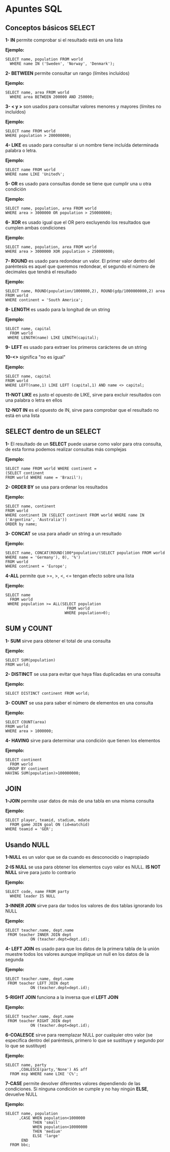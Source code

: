 # Apuntes SQL

## Conceptos básicos SELECT

**1- IN** permite comprobar si el resultado está en una lista

**Ejemplo:** 

```
SELECT name, population FROM world
  WHERE name IN ('Sweden', 'Norway', 'Denmark');
 ```

**2- BETWEEN** permite consultar un rango (límites incluídos)

**Ejemplo:**

```
SELECT name, area FROM world
  WHERE area BETWEEN 200000 AND 250000;
  ```

**3- < y >** son usados para consultar valores menores y mayores (límites no incluídos)

**Ejemplo:**

```
SELECT name FROM world
WHERE population > 200000000;
```

**4- LIKE** es usado para consultar si un nombre tiene incluída determinada palabra o letra. 

**Ejemplo:**

```
SELECT name FROM world
WHERE name LIKE 'United%';
```

**5- OR** es usado para consultas donde se tiene que cumplir una u otra condición

**Ejemplo:**

```
SELECT name, population, area FROM world
WHERE area > 3000000 OR population > 250000000;
```

**6- XOR** es usado igual que el OR pero excluyendo los resultados que cumplen ambas condiciones

**Ejemplo:**

```
SELECT name, population, area FROM world
WHERE area > 3000000 XOR population > 250000000;
```

**7- ROUND** es usado para redondear un valor. El primer valor dentro del paréntesis es aquel que queremos redondear, el segundo el número de decimales que tendrá el resultado

**Ejemplo:**

```
SELECT name, ROUND(population/1000000,2), ROUND(gdp/1000000000,2) area FROM world
WHERE continent = 'South America';
```

**8- LENGTH** es usado para la longitud de un string

**Ejemplo:**

```
SELECT name, capital
  FROM world
 WHERE LENGTH(name) LIKE LENGTH(capital);
 ```
 
 **9- LEFT** es usado para extraer los primeros carácteres de un string
 
 **10-<>** significa "no es igual"
 
**Ejemplo:**

```
SELECT name, capital
FROM world
WHERE LEFT(name,1) LIKE LEFT (capital,1) AND name <> capital;
```

**11-NOT LIKE** es justo el opuesto de LIKE, sirve para excluir resultados con una palabra o letra en ellos

**12-NOT IN** es el opuesto de IN, sirve para comprobar que el resultado no está en una lista

## SELECT dentro de un SELECT
**1-** El resultado de un **SELECT** puede usarse como valor para otra consulta, de esta forma podemos realizar consultas más complejas

**Ejemplo:**

```
SELECT name FROM world WHERE continent = 
(SELECT continent
FROM world WHERE name = 'Brazil');
```

**2- ORDER BY** se usa para ordenar los resultados

**Ejemplo:**

```
SELECT name, continent
FROM world
WHERE continent IN (SELECT continent FROM world WHERE name IN ('Argentina', 'Australia'))
ORDER by name;
```

**3- CONCAT** se usa para añadir un string a un resultado

**Ejemplo:**

```
SELECT name, CONCAT(ROUND(100*population/(SELECT population FROM world WHERE name = 'Germany'), 0), '%')
FROM world
WHERE continent = 'Europe';
```

**4-ALL** permite que >=, >, <, <= tengan efecto sobre una lista

**Ejemplo:**

```
SELECT name
  FROM world
 WHERE population >= ALL(SELECT population
                           FROM world
                          WHERE population>0);
```

## SUM y COUNT

**1- SUM** sirve para obtener el total de una consulta

**Ejemplo:**

```
SELECT SUM(population)
FROM world;
```

**2- DISTINCT** se usa para evitar que haya filas duplicadas en una consulta

**Ejemplo:**

```
SELECT DISTINCT continent FROM world;
```

**3- COUNT** se usa para saber el número de elementos en una consulta

**Ejemplo:**

```
SELECT COUNT(area)
FROM world
WHERE area > 1000000;
```

**4- HAVING** sirve para determinar una condición que tienen los elementos

**Ejemplo:**

```
SELECT continent
  FROM world
 GROUP BY continent
HAVING SUM(population)>100000000;
```

## JOIN
**1-JOIN** permite usar datos de más de una tabla en una misma consulta

**Ejemplo:**

```
SELECT player, teamid, stadium, mdate
  FROM game JOIN goal ON (id=matchid)
WHERE teamid = 'GER';
```

## Usando NULL
**1-NULL** es un valor que se da cuando es desconocido o inapropiado

**2-IS NULL** se usa para obtener los elementos cuyo valor es NULL. **IS NOT NULL** sirve para justo lo contrario

**Ejemplo:**

```
SELECT code, name FROM party
  WHERE leader IS NULL
 ```

**3-INNER JOIN** sirve para dar todos los valores de dos tablas ignorando los NULL

**Ejemplo:**

```
SELECT teacher.name, dept.name
 FROM teacher INNER JOIN dept
           ON (teacher.dept=dept.id);
 ```

**4- LEFT JOIN** es usado para que los datos de la primera tabla de la unión muestre todos los valores aunque implique un null en los datos de la segunda

**Ejemplo:**

```
SELECT teacher.name, dept.name
 FROM teacher LEFT JOIN dept
           ON (teacher.dept=dept.id);
```

**5-RIGHT JOIN** funciona a la inversa que el **LEFT JOIN**

**Ejemplo:**

```
SELECT teacher.name, dept.name
 FROM teacher RIGHT JOIN dept
           ON (teacher.dept=dept.id);
```

**6-COALESCE** sirve para reemplazar NULL por cualquier otro valor (se especifica dentro del paréntesis, primero lo que se sustituye y segundo por lo que se sustituye)

**Ejemplo:**

```
SELECT name, party
      ,COALESCE(party,'None') AS aff
  FROM msp WHERE name LIKE 'C%';
 ```

**7-CASE** permite devolver diferentes valores dependiendo de las condiciones. Si ninguna condición se cumple y no hay ningún **ELSE**, devuelve NULL

**Ejemplo:**

```
SELECT name, population
      ,CASE WHEN population<1000000
            THEN 'small'
            WHEN population<10000000
            THEN 'medium'
            ELSE 'large'
       END
  FROM bbc;
```
